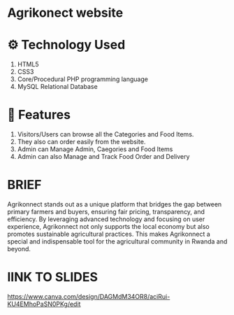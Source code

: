 # Agrikonect website
# ⚙️ Technology Used
1. HTML5
2. CSS3
3. Core/Procedural PHP programming language
4. MySQL Relational Database


# 🧰 Features
1. Visitors/Users can browse all the Categories and Food Items. 
2. They also can order easily from the website.
3. Admin can Manage Admin, Caegories and Food Items
4. Admin can also Manage and Track Food Order and Delivery

# BRIEF
   
Agrikonnect stands out as a unique platform that bridges the gap between primary farmers and buyers, ensuring fair pricing, transparency, and efficiency. By leveraging advanced technology and focusing on user experience, Agrikonnect not only supports the local economy but also promotes sustainable agricultural practices. This makes Agrikonnect a special and indispensable tool for the agricultural community in Rwanda and beyond.


# lINK TO SLIDES

https://www.canva.com/design/DAGMdM34OR8/aciRui-KU4EMhoPaSN0PKg/edit
